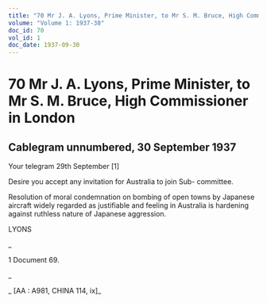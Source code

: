 ```yaml
---
title: "70 Mr J. A. Lyons, Prime Minister, to Mr S. M. Bruce, High Commissioner in London"
volume: "Volume 1: 1937-38"
doc_id: 70
vol_id: 1
doc_date: 1937-09-30
---
```


# 70 Mr J. A. Lyons, Prime Minister, to Mr S. M. Bruce, High Commissioner in London

## Cablegram unnumbered, 30 September 1937

Your telegram 29th September [1]

Desire you accept any invitation for Australia to join Sub- committee.

Resolution of moral condemnation on bombing of open towns by Japanese aircraft widely regarded as justifiable and feeling in Australia is hardening against ruthless nature of Japanese aggression.

LYONS

_

1 Document 69.

_

_ [AA : A981, CHINA 114, ix]_
